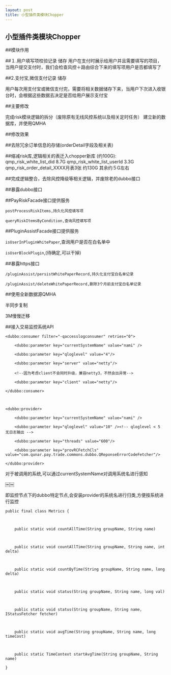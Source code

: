 ```yaml
---
layout: post
title: 小型插件类模块Chopper
---
```


## 小型插件类模块Chopper

##模块作用

##１.用户填写项校验记录 储存
用户在支付时展示给用户并且需要填写的项目，当用户提交支付时，我们会检查风控＋路由综合下来的填写项用户是否都填写了

##2.支付宝,微信支付记录 储存

用户每次用支付宝或微信支付完，需要将相关数据储存下来，当用户下次进入收银台时，会根据这些数据去决定是否给用户展示支付宝

##主要修改

完成risk模块逻辑的拆分（废除原有无线风控系统以及相关定时任务）
建立新的数据库，并使用QMHA

##修改效果

##去除冗余订单信息的存储(orderDetail字段及相关表)

##缩减risk库,逻辑相关的表迁入chopper新库 (约100G):
qmp_risk_white_list_did  8.7G
qmp_risk_white_list_userId  3.3G
qmp_risk_order_detail_XXXX月表3张  约130G
其余约５G左右

##完成逻辑整合，去除风控降级等相关逻辑，并废除老的dubbo接口


##暴露dubbo接口

##PayRiskFacade接口提供服务

`postProcessRiskItems,持久化风控填写项`

`queryRiskItemsByCondition,查询风控填写项`

##PluginAssistFacade接口提供服务

`isUserInPluginWhitePaper`,查询用户是否在白名单中

`isUserBlockPlugin`,(待确定,可以干掉)

##暴露https接口

`/pluginAssist/persistWhitePaperRecord,持久化支付宝白名单记录`

`/pluginAssist/deleteWhitePaperRecord,删除3个月前支付宝白名单记录`



##使用全新数据源QMHA


半同步复制

3M慢慢迁移



##接入交易监控系统API



	<dubbo:consumer filter="-qaccesslogconsumer" retries="0">

        <dubbo:parameter key="currentSystemName" value="nami" />

        <dubbo:parameter key="qloglevel" value="4"/>

        <dubbo:parameter key="server" value="netty"/>

        <!--因为考虑client不会同时升级，兼容netty3，不然会出异常-->

        <dubbo:parameter key="client" value="netty"/>

    </dubbo:consumer>



    <dubbo:provider>

        <dubbo:parameter key="currentSystemName" value="nami" />

        <dubbo:parameter key="qloglevel" value="10" /><!-- qloglevel < 5 无日志输出 -->

        <dubbo:parameter key="threads" value="600"/>

        <dubbo:parameter key="provRCFetchCls" value="com.qunar.pay.trade.commons.dubbo.QReponseErrorCodeFetcher"/>

    </dubbo:provider>

对于被调用的系统,可以通过currentSystemName对调用系统名进行感知

￼￼



即监控节点下的dubbo特定节点,会安装provider的系统名进行归类,方便按系统进行监控



    public final class Metrics {



    	public static void countAllTime(String groupName, String name)



    	public static void countAllTime(String groupName, String name, int delta)



    	public static void countByTime(String groupName, String name, long delta)



    	public static void status(String groupName, String name, long val)



    	public static void status(String groupName, String name, IStatusFetcher fetcher)



    	public static void avgTime(String groupName, String name, long timeCost)



    	public static TimeContext startAvgTime(String groupName, String name)

    }


